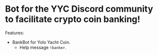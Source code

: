 # Bot for the YYC Discord community to facilitate crypto coin banking!

Features:
- BankBot for Yolo Yacht Coin.
    - Help message `!banker`.
